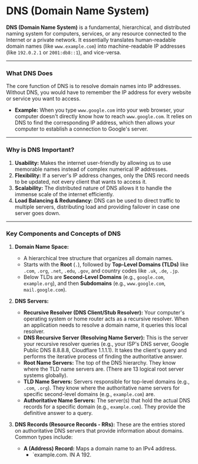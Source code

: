 # DNS (Domain Name System)

**DNS (Domain Name System)** is a fundamental, hierarchical, and distributed naming system for computers, services, or any resource connected to the Internet or a private network. It essentially translates human-readable domain names (like `www.example.com`) into machine-readable IP addresses (like `192.0.2.1` or `2001:db8::1`), and vice-versa.

---

### What DNS Does

The core function of DNS is to resolve domain names into IP addresses. Without DNS, you would have to remember the IP address for every website or service you want to access.

* **Example:** When you type `www.google.com` into your web browser, your computer doesn't directly know how to reach `www.google.com`. It relies on DNS to find the corresponding IP address, which then allows your computer to establish a connection to Google's server.

---

### Why is DNS Important?

1.  **Usability:** Makes the internet user-friendly by allowing us to use memorable names instead of complex numerical IP addresses.
2.  **Flexibility:** If a server's IP address changes, only the DNS record needs to be updated, not every client that wants to access it.
3.  **Scalability:** The distributed nature of DNS allows it to handle the immense scale of the internet efficiently.
4.  **Load Balancing & Redundancy:** DNS can be used to direct traffic to multiple servers, distributing load and providing failover in case one server goes down.

---

### Key Components and Concepts of DNS

1.  **Domain Name Space:**
    * A hierarchical tree structure that organizes all domain names.
    * Starts with the **Root** (`.`), followed by **Top-Level Domains (TLDs)** like `.com`, `.org`, `.net`, `.edu`, `.gov`, and country codes like `.uk`, `.de`, `.jp`.
    * Below TLDs are **Second-Level Domains** (e.g., `google.com`, `example.org`), and then **Subdomains** (e.g., `www.google.com`, `mail.google.com`).

2.  **DNS Servers:**
    * **Recursive Resolver (DNS Client/Stub Resolver):** Your computer's operating system or home router acts as a recursive resolver. When an application needs to resolve a domain name, it queries this local resolver.
    * **DNS Recursive Server (Resolving Name Server):** This is the server your recursive resolver queries (e.g., your ISP's DNS server, Google Public DNS 8.8.8.8, Cloudflare 1.1.1.1). It takes the client's query and performs the iterative process of finding the authoritative answer.
    * **Root Name Servers:** The top of the DNS hierarchy. They know where the TLD name servers are. (There are 13 logical root server systems globally).
    * **TLD Name Servers:** Servers responsible for top-level domains (e.g., `.com`, `.org`). They know where the authoritative name servers for specific second-level domains (e.g., `example.com`) are.
    * **Authoritative Name Servers:** The server(s) that hold the actual DNS records for a specific domain (e.g., `example.com`). They provide the definitive answer to a query.

3.  **DNS Records (Resource Records - RRs):**
    These are the entries stored on authoritative DNS servers that provide information about domains. Common types include:
    * **A (Address) Record:** Maps a domain name to an IPv4 address.
        * `example.com. IN A 192.
